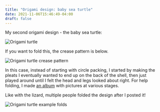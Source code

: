 ```yaml
---
title: "Origami design: baby sea turtle"
date: 2021-11-06T15:46:49-04:00
draft: false
---
```


My second origami design - the baby sea turtle:

![Origami turtle](/origami/turtle.jpg)

If you want to fold this, the crease pattern is below.

![Origami turtle crease pattern](/origami/turtle_pattern.png)

In this case, instead of starting with circle packing, I started by making the pleats I eventually wanted to end up on the back of the shell, then just played around until I felt the head and legs looked about right. For help folding, I made [an album](https://photos.app.goo.gl/9A7B7yotWEp5mnS86) with pictures at various stages.

Like with the lizard, multiple people folded the design after I posted it!

![Origami turtle example folds](/origami/turtle_examples.jpg)
